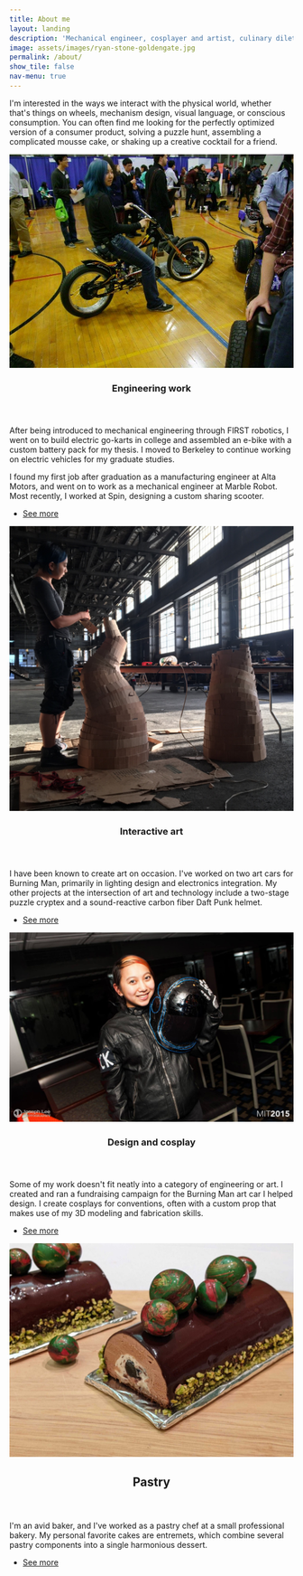 ```yaml
---
title: About me
layout: landing
description: 'Mechanical engineer, cosplayer and artist, culinary dilettante.'
image: assets/images/ryan-stone-goldengate.jpg
permalink: /about/
show_tile: false
nav-menu: true
---
```


<!-- Main -->
<div id="main">

<!-- One -->
<section id="one">
	<div class="inner">
		<p>
		I'm interested in the ways we interact with the physical world, whether that's things on wheels,
		mechanism design, visual language, or conscious consumption. You can often find me looking for 
		the perfectly optimized version of a consumer product, 
		solving a puzzle hunt, 
		assembling a complicated mousse cake, 
		or shaking up a creative cocktail for a friend.</p>
	</div>
</section>

<!-- Two -->
<section id="two" class="spotlights">
	<section>
		<a href="/engineering" class="image">
			<img src="/assets/images/ebike_techfair.jpg" alt="" data-position="center center" />
		</a>
		<div class="content">
			<div class="inner">
				<header class="major">
					<h3>Engineering work</h3>
				</header>
				<p>After being introduced to mechanical engineering through FIRST robotics, 
				I went on to build electric go-karts in college and assembled an e-bike with a 
				custom battery pack for my thesis. I moved to Berkeley to continue working on
				electric vehicles for my graduate studies. </p>
				<p>I found my first job after graduation as a manufacturing engineer at Alta Motors, and
				went on to work as a mechanical engineer at Marble Robot. Most recently, I worked at Spin, designing a custom sharing scooter. 
				</p>
				<ul class="actions">
					<li><a href="/engineering" class="button">See more</a></li>
				</ul>
			</div>
		</div>
	</section>
	<section>
		<a href="/interactive" class="image">
			<img src="/assets/images/ghostship_art.jpg" alt="" data-position="top center" />
		</a>
		<div class="content">
			<div class="inner">
				<header class="major">
					<h3>Interactive art</h3>
				</header>
				<p>I have been known to create art on occasion. I've worked on two art cars for Burning
				Man, primarily in lighting design and electronics integration. My other projects at the
				intersection of art and technology include a two-stage puzzle cryptex and a sound-reactive
				carbon fiber Daft Punk helmet. 
				</p>
				<ul class="actions">
					<li><a href="/interactive" class="button">See more</a></li>
				</ul>
			</div>
		</div>
	</section>
	<section>
		<a href="/design" class="image">
			<img src="/assets/images/daftpunk_profile.jpg" alt="" data-position="25% 25%" />
		</a>
		<div class="content">
			<div class="inner">
				<header class="major">
					<h3>Design and cosplay</h3>
				</header>
				<p>Some of my work doesn't fit neatly into a category of engineering or art.
				I created and ran a fundraising campaign for the Burning Man art car I helped design. 
				I create cosplays for conventions, often with a custom prop that makes use of my 3D modeling and fabrication skills. 
				</p>
				<ul class="actions">
					<li><a href="/design" class="button">See more</a></li>
				</ul>
			</div>
		</div>
	</section>
    <section>
		<a href="/design" class="image">
			<img src="/assets/images/pastry_buche.jpg" alt="" data-position="top center" />
		</a>
	    <div class="content">
	        <div class="inner">
		        <header class="major">
			        <h2>Pastry</h2>
		        </header>
		        <p>I'm an avid baker, and I've worked as a pastry chef at a small professional bakery. My personal favorite cakes are entremets, which combine several pastry components into a single harmonious dessert.
		        </p>
		        <ul class="actions">
			        <li><a href="/pastry" class="button">See more</a></li>
		        </ul>
	        </div>
	     </div>
    </section>
</section>